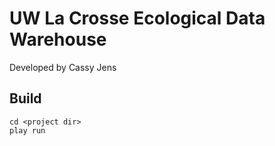 # UW La Crosse Ecological Data Warehouse
Developed by Cassy Jens

## Build

    cd <project dir>
    play run



